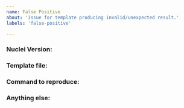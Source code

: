```yaml
---
name: False Positive
about: 'Issue for template producing invalid/unexpected result.'
labels: 'false-positive'

---
```


<!-- ISSUES MISSING IMPORTANT INFORMATION MAY BE CLOSED WITHOUT INVESTIGATION. -->

### Nuclei Version:

<!-- You can find current version of nuclei with "nuclei -version" -->

### Template file:

<!-- Template producing false-positive results, for example: "http/cves/XX/XX.yaml" -->

### Command to reproduce:

<!-- Please include the command to replicate the behavior so fix can be applied asap. -->
<!-- if host information can not be shared publicly, please reach out to us on discord server in DM -->

### Anything else:
<!-- Links? References? Screnshots? Anything that will give us more context about the issue that you are encountering! -->